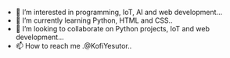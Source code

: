 - 👀 I’m interested in programming, IoT, AI and web development...
- 🌱 I’m currently learning Python, HTML and CSS..
- 💞️ I’m looking to collaborate on Python projects, IoT and web development...
- 📫 How to reach me .@KofiYesutor..

<!---
Yesnode-22/Yesnode-22 is a ✨ special ✨ repository because its `README.md` (this file) appears on your GitHub profile.
You can click the Preview link to take a look at your changes.
--->
